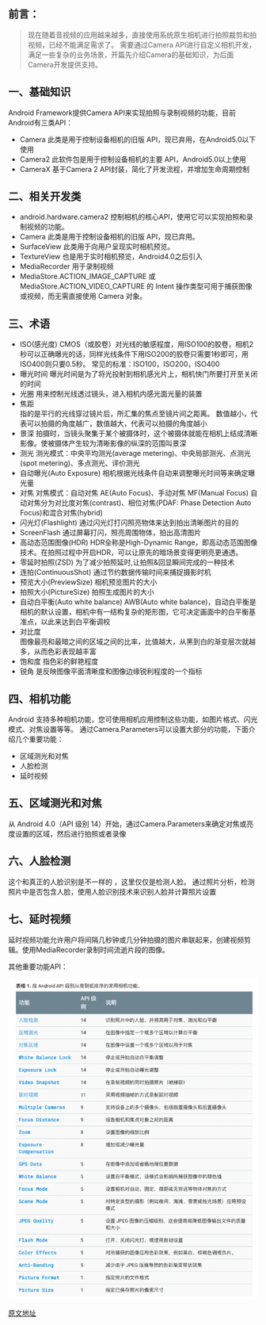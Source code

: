 ## 前言：

> 现在随着音视频的应用越来越多，直接使用系统原生相机进行拍照裁剪和拍视频，已经不能满足需求了。 需要通过Camera API进行自定义相机开发，满足一些复杂的业务场景，开篇先介绍Camera的基础知识，为后面Camera开发提供支持。

## 一、基础知识

Android Framework提供Camera API来实现拍照与录制视频的功能，目前Android有三类API：

- Camera 此类是用于控制设备相机的旧版 API，现已弃用，在Android5.0以下使用
- Camera2 此软件包是用于控制设备相机的主要 API，Android5.0以上使用
- CameraX 基于Camera 2 API封装，简化了开发流程，并增加生命周期控制

## 二、相关开发类

- android.hardware.camera2 控制相机的核心API，使用它可以实现拍照和录制视频的功能。
- Camera 此类是用于控制设备相机的旧版 API，现已弃用。
- SurfaceView 此类用于向用户呈现实时相机预览。
- TextureView 也是用于实时相机预览，Android4.0之后引入
- MediaRecorder 用于录制视频
- MediaStore.ACTION_IMAGE_CAPTURE 或 MediaStore.ACTION_VIDEO_CAPTURE 的 Intent 操作类型可用于捕获图像或视频，而无需直接使用
  Camera 对象。

## 三、术语

- ISO(感光度)
  CMOS（或胶卷）对光线的敏感程度，用ISO100的胶卷，相机2秒可以正确曝光的话，同样光线条件下用ISO200的胶卷只需要1秒即可，用ISO400则只要0.5秒。
  常见的标准：ISO100，ISO200，ISO400
- 曝光时间 曝光时间是为了将光投射到相机感光片上，相机快门所要打开至关闭的时间
- 光圈 用来控制光线透过镜头，进入相机内感光面光量的装置
- 焦距  
  指的是平行的光线穿过镜片后，所汇集的焦点至镜片间之距离。 数值越小，代表可以拍摄的角度越广，数值越大，代表可以拍摄的角度越小
- 景深 拍摄时，当镜头聚集于某个被摄体时，这个被摄体就能在相机上结成清晰影像。使被摄体产生较为清晰影像的纵深的范围叫景深
- 测光 测光模式：中央平均测光(average metering)、中央局部测光、点测光(spot metering)、多点测光、评价测光
- 自动曝光(Auto Exposure)
  相机根据光线条件自动来调整曝光时间等来确定曝光量
- 对焦 对焦模式：自动对焦 AE(Auto Focus)、手动对焦 MF(Manual Focus)
  自动对焦分为对比度对焦(contrast)、相位对焦(PDAF: Phase Detection Auto Focus)和混合对焦(hybrid)
- 闪光灯(Flashlight)
  通过闪光灯打闪照亮物体来达到拍出清晰图片的目的
- ScreenFlash 通过屏幕打闪，照亮周围物体，拍出高清图片
- 高动态范围图像(HDR)
  HDR全称是High-Dynamic Range，即高动态范围图像技术。在拍照过程中开启HDR，可以让原先的暗场景变得更明亮更通透。
- 零延时拍照(ZSD)
  为了减少拍照延时,让拍照&回显瞬间完成的一种技术
- 连拍(ContinuousShot)
  通过节约数据传输时间来捕捉摄影时机
- 预览大小(PreviewSize)
  相机预览图片的大小
- 拍照大小(PictureSize)
  拍照生成图片的大小
- 自动白平衡(Auto white balance)
  AWB(Auto white balance)，自动白平衡是相机的默认设置，相机中有一结构复杂的矩形图，它可决定画面中的白平衡基准点，以此来达到白平衡调校
- 对比度  
  图像最亮和最暗之间的区域之间的比率，比值越大，从黑到白的渐变层次就越多，从而色彩表现越丰富
- 饱和度 指色彩的鲜艳程度
- 锐角 是反映图像平面清晰度和图像边缘锐利程度的一个指标

## 四、相机功能

Android 支持多种相机功能，您可使用相机应用控制这些功能，如图片格式、闪光模式、对焦设置等等。 通过Camera.Parameters可以设置大部分的功能，下面介绍几个重要功能：

- 区域测光和对焦
- 人脸检测
- 延时视频

## 五、区域测光和对焦

从 Android 4.0（API 级别 14）开始，通过Camera.Parameters来确定对焦或亮度设置的区域，然后进行拍照或者录像

## 六、人脸检测

这个和真正的人脸识别是不一样的 ，这里仅仅是检测人脸。 通过照片分析，检测照片中是否包含人脸，使用人脸识别技术来识别人脸并计算照片设置

## 七、延时视频

延时视频功能允许用户将间隔几秒钟或几分钟拍摄的图片串联起来，创建视频剪辑。使用MediaRecorder录制时间流逝片段的图像。

其他重要功能API：

![其他重要功能API](picture/img.png)

[原文地址](https://www.jianshu.com/p/65035467de7e)